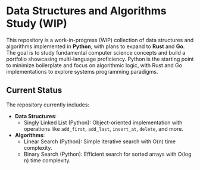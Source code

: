 # Data Structures and Algorithms Study (WIP)

This repository is a work-in-progress (WIP) collection of data structures and algorithms implemented in **Python**, with plans to expand to **Rust** and **Go**. The goal is to study fundamental computer science concepts and build a portfolio showcasing multi-language proficiency. Python is the starting point to minimize boilerplate and focus on algorithmic logic, with Rust and Go implementations to explore systems programming paradigms.

## Current Status
The repository currently includes:
- **Data Structures**:
  - Singly Linked List (Python): Object-oriented implementation with operations like `add_first`, `add_last`, `insert_at`, `delete`, and more.
- **Algorithms**:
  - Linear Search (Python): Simple iterative search with O(n) time complexity.
  - Binary Search (Python): Efficient search for sorted arrays with O(log n) time complexity.